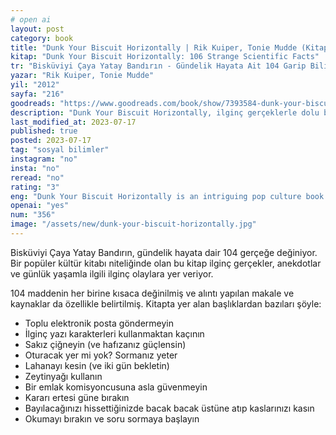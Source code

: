 ```yaml
---
# open ai
layout: post
category: book
title: "Dunk Your Biscuit Horizontally | Rik Kuiper, Tonie Mudde (Kitap)"
kitap: "Dunk Your Biscuit Horizontally: 106 Strange Scientific Facts"
tr: "Bisküviyi Çaya Yatay Bandırın - Gündelik Hayata Ait 104 Garip Bilimsel Gerçek"
yazar: "Rik Kuiper, Tonie Mudde"
yil: "2012"
sayfa: "216"
goodreads: "https://www.goodreads.com/book/show/7393584-dunk-your-biscuit-horizontally"
description: "Dunk Your Biscuit Horizontally, ilginç gerçeklerle dolu bir popüler kültür kitabıdır."
last_modified_at: 2023-07-17
published: true
posted: 2023-07-17
tag: "sosyal bilimler"
instagram: "no"
insta: "no"
reread: "no"
rating: "3"
eng: "Dunk Your Biscuit Horizontally is an intriguing pop culture book written by Rik Kuiper and Tonie Mudde."
openai: "yes"
num: "356"
image: "/assets/new/dunk-your-biscuit-horizontally.jpg"
---
```

Bisküviyi Çaya Yatay Bandırın, gündelik hayata dair 104 gerçeğe değiniyor. Bir popüler kültür kitabı niteliğinde olan bu kitap ilginç gerçekler, anekdotlar ve günlük yaşamla ilgili ilginç olaylara yer veriyor. 

104 maddenin her birine kısaca değinilmiş ve alıntı yapılan makale ve kaynaklar da özellikle belirtilmiş. Kitapta yer alan başlıklardan bazıları şöyle:

- Toplu elektronik posta göndermeyin
- İlginç yazı karakterleri kullanmaktan kaçının
- Sakız çiğneyin (ve hafızanız güçlensin)
- Oturacak yer mi yok? Sormanız yeter
- Lahanayı kesin (ve iki gün bekletin)
- Zeytinyağı kullanın
- Bir emlak komisyoncusuna asla güvenmeyin
- Kararı ertesi güne bırakın
- Bayılacağınızı hissettiğinizde bacak bacak üstüne atıp kaslarınızı kasın
- Okumayı bırakın ve soru sormaya başlayın


